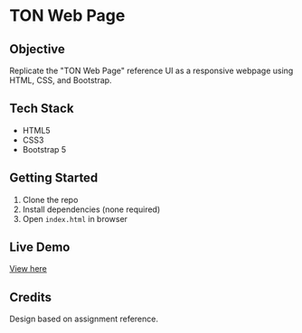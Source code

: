 # TON Web Page

## Objective

Replicate the "TON Web Page" reference UI as a responsive webpage using HTML, CSS, and Bootstrap.

## Tech Stack

- HTML5
- CSS3
- Bootstrap 5

## Getting Started

1. Clone the repo
2. Install dependencies (none required)
3. Open `index.html` in browser

## Live Demo

[View here](#) <!-- Insert deployment link -->

## Credits

Design based on assignment reference.
